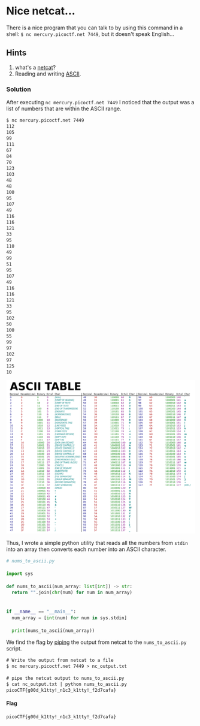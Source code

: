 # Nice netcat...

There is a nice program that you can talk to by using this command in a shell: `$ nc mercury.picoctf.net 7449`, but it doesn't speak English...


## Hints

1. what's a [netcat](https://en.wikipedia.org/wiki/Netcat)?
1. Reading and writing [ASCII](https://en.wikipedia.org/wiki/ASCII).


### Solution

After executing `nc mercury.picoctf.net 7449` I noticed that the output was a list of numbers that are within the ASCII range.

```shell
$ nc mercury.picoctf.net 7449
112 
105 
99 
111 
67 
84 
70 
123 
103 
48 
48 
100 
95 
107 
49 
116 
116 
121 
33 
95 
110 
49 
99 
51 
95 
107 
49 
116 
116 
121 
33 
95 
102 
50 
100 
55 
99 
97 
102 
97 
125 
10 
```

![ASCII Table](ASCII-Table.svg)


Thus, I wrote a simple python utility that reads all the numbers from `stdin` into an array then converts each number into an ASCII character.

```python
# nums_to_ascii.py

import sys

def nums_to_ascii(num_array: list[int]) -> str:
  return "".join(chr(num) for num in num_array)


if __name__ == "__main__":
  num_array = [int(num) for num in sys.stdin]
  
  print(nums_to_ascii(num_array))
```

We find the flag by [piping](https://en.wikipedia.org/wiki/Pipeline_(Unix)) the output from netcat to the `nums_to_ascii.py` script.

```shell
# Write the output from netcat to a file
$ nc mercury.picoctf.net 7449 > nc_output.txt

# pipe the netcat output to nums_to_ascii.py
$ cat nc_output.txt | python nums_to_ascii.py 
picoCTF{g00d_k1tty!_n1c3_k1tty!_f2d7cafa}
```


#### Flag

```
picoCTF{g00d_k1tty!_n1c3_k1tty!_f2d7cafa}
```
